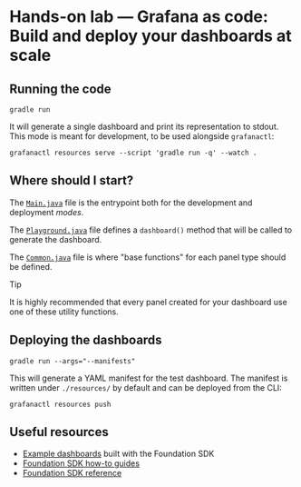 # Hands-on lab — Grafana as code: Build and deploy your dashboards at scale

## Running the code

```shell
gradle run 
```

It will generate a single dashboard and print its representation to stdout.
This mode is meant for development, to be used alongside `grafanactl`:

```shell
grafanactl resources serve --script 'gradle run -q' --watch .
```

## Where should I start?

The [`Main.java`](./src/main/java/lab/Main.java) file is the entrypoint both for the development and
deployment *modes*.

The [`Playground.java`](./src/main/java/lab/Playground.java) file defines a `dashboard()`
method that will be called to generate the dashboard.

The [`Common.java`](./src/main/java/lab/Common.java) file is where "base functions" for each panel type should be defined.

> [!TIP]
> It is highly recommended that every panel created for your dashboard use one
> of these utility functions.

## Deploying the dashboards

```shell
gradle run --args="--manifests"
```

This will generate a YAML manifest for the test dashboard.
The manifest is written under `./resources/` by default and can be deployed
from the CLI:

```shell
grafanactl resources push
```

## Useful resources

* [Example dashboards](https://github.com/grafana/grafana-foundation-sdk/tree/main/examples/java) built with the Foundation SDK
* [Foundation SDK how-to guides](https://grafana.github.io/grafana-foundation-sdk/v11.6.x+cog-v0.0.x/java/How-To/building-a-dashboard/)
* [Foundation SDK reference](https://grafana.github.io/grafana-foundation-sdk/v11.6.x+cog-v0.0.x/java/Reference/)
